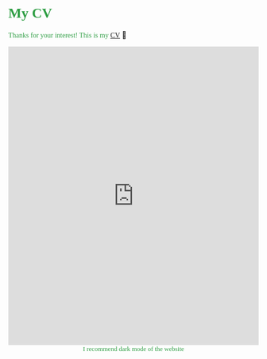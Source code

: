 # <font face="'Consolas', 'Menlo'" color=#2f9e44>**My CV**</font>

<font face="'Consolas', 'Menlo'" color=#2f9e44>Thanks for your interest! This is my [CV](https://github.com/KeFangPsych/KeFangPsych.github.io/blob/main/kf-cv.pdf)</font> 🫡

<iframe 
    src="https://docs.google.com/viewer?url=https://raw.githubusercontent.com/KeFangPsych/KeFangPsych.github.io/main/kf-cv.pdf&embedded=true" 
    width="100%" 
    height="600px" 
    frameborder="0">
</iframe>

<div style="text-align: center;">
    <font face="'Consolas', 'Menlo'" color=#2f9e44 id="lastUpdated"></font>
</div>
<script>
    // Set the last updated date
    document.addEventListener('DOMContentLoaded', function() {
        var metaTag = document.querySelector('meta[name="docbuild:last-update"]');
        if (metaTag) {
            var buildDate = metaTag.getAttribute('content');
            var lastUpdatedElement = document.getElementById('lastUpdated');
            lastUpdatedElement.textContent = 'Last updated: ' + buildDate;
        }
    });
</script>

<div style="text-align: center;">    
    <font face="'Consolas', 'Menlo'" color=#2f9e44 size=2>I recommend dark mode of the website</font>
</div>